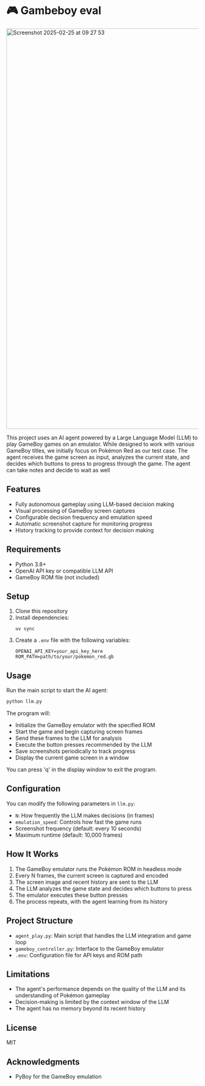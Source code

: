 # 🎮 Gambeboy eval

<img width="1046" alt="Screenshot 2025-02-25 at 09 27 53" src="https://github.com/user-attachments/assets/d8894780-78a6-426a-9ffc-a139e10d5c69" />

This project uses an AI agent powered by a Large Language Model (LLM) to play GameBoy games on an emulator. While designed to work with various GameBoy titles, we initially focus on Pokémon Red as our test case. The agent receives the game screen as input, analyzes the current state, and decides which buttons to press to progress through the game. The agent can take notes and decide to wait as well

## Features

- Fully autonomous gameplay using LLM-based decision making
- Visual processing of GameBoy screen captures
- Configurable decision frequency and emulation speed
- Automatic screenshot capture for monitoring progress
- History tracking to provide context for decision making

## Requirements

- Python 3.8+
- OpenAI API key or compatible LLM API
- GameBoy ROM file (not included)

## Setup

1. Clone this repository
2. Install dependencies:
   ```
   uv sync
   ```
3. Create a `.env` file with the following variables:
   ```
   OPENAI_API_KEY=your_api_key_here
   ROM_PATH=path/to/your/pokemon_red.gb
   ```

## Usage

Run the main script to start the AI agent:


```bash
python llm.py
```


The program will:
- Initialize the GameBoy emulator with the specified ROM
- Start the game and begin capturing screen frames
- Send these frames to the LLM for analysis
- Execute the button presses recommended by the LLM
- Save screenshots periodically to track progress
- Display the current game screen in a window

You can press 'q' in the display window to exit the program.

## Configuration

You can modify the following parameters in `llm.py`:
- `N`: How frequently the LLM makes decisions (in frames)
- `emulation_speed`: Controls how fast the game runs
- Screenshot frequency (default: every 10 seconds)
- Maximum runtime (default: 10,000 frames)

## How It Works

1. The GameBoy emulator runs the Pokémon ROM in headless mode
2. Every N frames, the current screen is captured and encoded
3. The screen image and recent history are sent to the LLM
4. The LLM analyzes the game state and decides which buttons to press
5. The emulator executes these button presses
6. The process repeats, with the agent learning from its history

## Project Structure

- `agent_play.py`: Main script that handles the LLM integration and game loop
- `gameboy_controller.py`: Interface to the GameBoy emulator
- `.env`: Configuration file for API keys and ROM path

## Limitations

- The agent's performance depends on the quality of the LLM and its understanding of Pokémon gameplay
- Decision-making is limited by the context window of the LLM
- The agent has no memory beyond its recent history

## License

MIT

## Acknowledgments

- PyBoy for the GameBoy emulation
